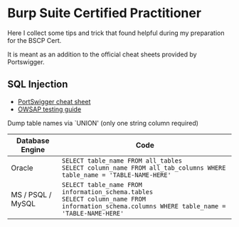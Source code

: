 # Burp Suite Certified Practitioner

Here I collect some tips and trick that found helpful during my preparation for 
the BSCP Cert.

It is meant as an addition to the official cheat sheets provided by Portswigger.

## SQL Injection

- [PortSwigger cheat sheet](https://portswigger.net/web-security/sql-injection/cheat-sheet)
- [OWSAP testing guide](https://owasp.org/www-project-web-security-testing-guide/latest/4-Web_Application_Security_Testing/07-Input_Validation_Testing/05-Testing_for_SQL_Injection)

Dump table names via `UNION' (only one string column required)

| Database Engine   | Code                                 |
| ----------------- | ------------------------------------ |
| Oracle            | `SELECT table_name FROM all_tables` <br> `SELECT column_name FROM all_tab_columns WHERE table_name = 'TABLE-NAME-HERE'` |
| MS / PSQL / MySQL | `SELECT table_name FROM information_schema.tables` <br> `SELECT column_name FROM information_schema.columns WHERE table_name = 'TABLE-NAME-HERE'` |

